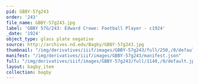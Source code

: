 ```yaml
---
pid: GBBY-57g243
order: '243'
file_name: GBBY-57g243.jpg
label: 'GBBY 57G/243: Edward Crowe: Football Player - c1924'
_date: '1924'
object_type: glass plate negative
source: http://archives.nd.edu/Bagby/GBBY-57g243.jpg
thumbnail: "/img/derivatives/iiif/images/GBBY-57g243/full/250,/0/default.jpg"
manifest: "/img/derivatives/iiif/images/GBBY-57g243/manifest.json"
full: "/img/derivatives/iiif/images/GBBY-57g243/full/1140,/0/default.jpg"
layout: bagby_item
collection: bagby
---
```

